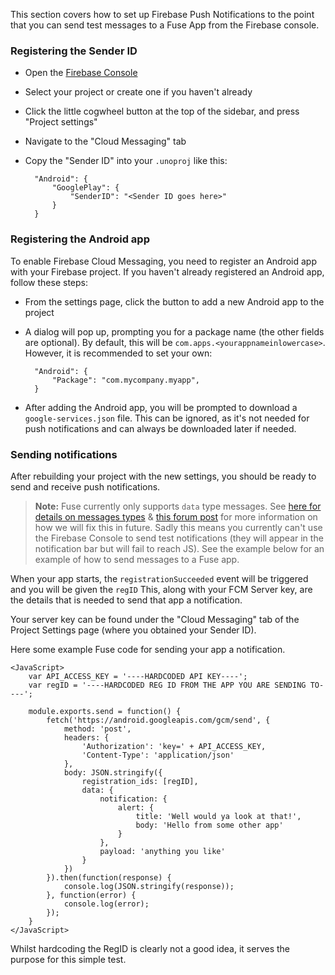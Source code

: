 This section covers how to set up Firebase Push Notifications to the point that you can send test messages to a Fuse App from the Firebase console.

### Registering the Sender ID

- Open the [Firebase Console](https://console.firebase.google.com)
- Select your project or create one if you haven't already
- Click the little cogwheel button at the top of the sidebar, and press "Project settings"
- Navigate to the "Cloud Messaging" tab
- Copy the "Sender ID" into your `.unoproj` like this:

		"Android": {
			"GooglePlay": {
				"SenderID": "<Sender ID goes here>"
			}
		}

### Registering the Android app

To enable Firebase Cloud Messaging, you need to register an Android app with your Firebase project.
If you haven't already registered an Android app, follow these steps:

- From the settings page, click the button to add a new Android app to the project
- A dialog will pop up, prompting you for a package name (the other fields are optional).
	By default, this will be `com.apps.<yourappnameinlowercase>`.
	However, it is recommended to set your own:

		"Android": {
			"Package": "com.mycompany.myapp",
		}

- After adding the Android app, you will be prompted to download a `google-services.json` file.
	This can be ignored, as it's not needed for push notifications and can always be downloaded later if needed.

### Sending notifications

After rebuilding your project with the new settings, you should be ready to send and receive push notifications.

> **Note:** Fuse currently only supports `data` type messages. See [here for details on messages types](https://firebase.google.com/docs/cloud-messaging/concept-options#data_messages) & [this forum post](https://forums.fusetools.com/t/push-notificacions-with-google-firebase-notifications/2910/16) for more information on how we will fix this in future.
> Sadly this means you currently can't use the Firebase Console to send test notifications (they will appear in the notification bar but will fail to reach JS).
> See the example below for an example of how to send messages to a Fuse app.

When your app starts, the `registrationSucceeded` event will be triggered and you will be given the `regID`
This, along with your FCM Server key, are the details that is needed to send that app a notification.

Your server key can be found under the "Cloud Messaging" tab of the Project Settings page (where you obtained your Sender ID).

Here some example Fuse code for sending your app a notification.

    <JavaScript>
        var API_ACCESS_KEY = '----HARDCODED API KEY----';
        var regID = '----HARDCODED REG ID FROM THE APP YOU ARE SENDING TO----';

        module.exports.send = function() {
            fetch('https://android.googleapis.com/gcm/send', {
                method: 'post',
                headers: {
                    'Authorization': 'key=' + API_ACCESS_KEY,
                    'Content-Type': 'application/json'
                },
                body: JSON.stringify({
                    registration_ids: [regID],
                    data: {
                        notification: {
                            alert: {
                                title: 'Well would ya look at that!',
                                body: 'Hello from some other app'
                            }
                        },
                        payload: 'anything you like'
                    }
                })
            }).then(function(response) {
                console.log(JSON.stringify(response));
            }, function(error) {
                console.log(error);
            });
        }
    </JavaScript>

Whilst hardcoding the RegID is clearly not a good idea, it serves the purpose for this simple test.
